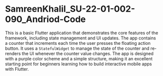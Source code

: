 # SamreenKhalil_SU-22-01-002-090_Andriod-Code

This is a basic Flutter application that demonstrates the core features of the framework, including state management and UI updates. The app contains a counter that increments each time the user presses the floating action button. It uses a `StatefulWidget` to manage the state of the counter and re-renders the UI whenever the counter value changes. The app is designed with a purple color scheme and a simple structure, making it an excellent starting point for beginners learning how to build interactive mobile apps with Flutter.

